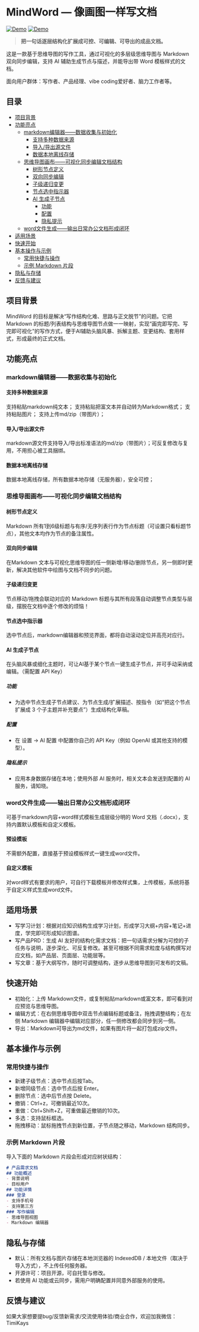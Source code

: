 # MindWord — 像画图一样写文档
  [![Demo](https://img.shields.io/badge/demo-在线体验地址1-brightgreen)](https://mindword.pages.dev/) [![Demo](https://img.shields.io/badge/demo-在线体验地址2-brightgreen)](https://timikays.github.io/MindWord/) 

> **把一句话逐层结构化扩展成可控、可编辑、可导出的成品文档。**


这是一款基于思维导图的写作工具，通过可视化的多层级思维导图与 Markdown 双向同步编辑，支持 AI 辅助生成节点与描述，并能导出带 Word 模板样式的文档。

面向用户群体：写作者、产品经理、vibe coding爱好者、脑力工作者等。

## 目录

- [项目背景](#项目背景)
- [功能亮点](#功能亮点)
  - [markdown编辑器——数据收集与初始化](#markdown编辑器——数据收集与初始化)
    - [支持多种数据来源](#支持多种数据来源)
    - [导入/导出源文件](#导入/导出源文件)
    - [数据本地离线存储](#数据本地离线存储)
  - [思维导图画布——可视化同步编辑文档结构](#思维导图画布——可视化同步编辑文档结构)
    - [树形节点定义](#树形节点定义)
    - [双向同步编辑](#双向同步编辑)
    - [子级递归变更](#子级递归变更)
    - [节点选中指示器](#节点选中指示器)
    - [AI 生成子节点](#ai-生成子节点)
      - [功能](#功能)
      - [配置](#配置)
      - [隐私提示](#隐私提示)
  - [word文件生成——输出日常办公文档形成闭环](#word文件生成——输出日常办公文档形成闭环)
- [适用场景](#适用场景)
- [快速开始](#快速开始)
- [基本操作与示例](#基本操作与示例)
  - [常用快捷与操作](#常用快捷与操作)
  - [示例 Markdown 片段](#示例-markdown-片段)
- [隐私与存储](#隐私与存储)
- [反馈与建议](#反馈与建议)
## 项目背景
  MindWord 的目标是解决“写作结构化难、思路与正文脱节”的问题。它把 Markdown 的标题/列表结构与思维导图节点做一一映射，实现“画完即写完、写完即可视化”的写作方式，便于AI辅助头脑风暴、拆解主题、变更结构、套用样式，形成最终的正式文档。
## 功能亮点

### markdown编辑器——数据收集与初始化

#### 支持多种数据来源
  支持粘贴markdown纯文本；
支持粘贴把富文本并自动转为Markdown格式；
支持粘贴图片；
支持上传md/zip（带图片）；
#### 导入/导出源文件
  markdown源文件支持导入/导出标准语法的md/zip（带图片）；可反复修改与复用，不用担心被工具捆绑。
#### 数据本地离线存储
  数据本地离线存储，所有数据本地存储（无服务器），安全可控；
### 思维导图画布——可视化同步编辑文档结构

#### 树形节点定义
  Markdown 所有1到6级标题与有序/无序列表行作为节点标题（可设置只看标题节点），其他文本均作为节点的备注属性。
#### 双向同步编辑
  在Markdown 文本与可视化思维导图的任一侧新增/移动/删除节点，另一侧即时更新，解决其他软件中绘图与文档不同步的问题。
#### 子级递归变更
  节点移动/拖拽会联动对应的 Markdown 标题与其所有段落自动调整节点类型与层级，摆脱在文档中逐个修改的烦恼！
#### 节点选中指示器
  选中节点后，markdown编辑器和预览界面，都将自动滚动定位并高亮对应行。
#### AI 生成子节点
  在头脑风暴或细化主题时，可让AI基于某个节点一键生成子节点，并可手动采纳或编辑。（需配置 API Key）

##### 功能

- 为选中节点生成子节点建议、为节点生成/扩展描述、按指令（如“把这个节点扩展成 3 个子主题并补充要点”）生成结构化草稿。
##### 配置

- 在 设置 -> AI 配置 中配置你自己的 API Key（例如 OpenAI 或其他支持的模型）。
##### 隐私提示

- 应用本身数据存储在本地；使用外部 AI 服务时，相关文本会发送到配置的 AI 服务，请知晓。
### word文件生成——输出日常办公文档形成闭环
  可基于markdown内容+word样式模板生成层级分明的 Word 文档（.docx），支持内置默认模板和自定义模板。

#### 预设模板
  不需额外配置，直接基于预设模板样式一键生成word文件。
#### 自定义模板
  对word样式有要求的用户，可自行下载模板并修改样式集，上传模板，系统将基于自定义样式生成word文件。
## 适用场景

- 写学习计划：根据对应知识结构生成学习计划，形成学习大纲+内容+笔记+进度，学完即可形成知识图谱。
- 写产品PRD：生成 AI 友好的结构化需求文档：把一句话需求分解为可控的子任务与说明，逐步深化、可反复修改。甚至可根据不同需求粒度与结构撰写对应文档，如产品层、页面层、功能层等。
- 写文章：基于大纲写作，随时可调整结构，逐步从思维导图到可发布的文稿。
## 快速开始

- 初始化：上传 Markdown文件，或复制粘贴markdown或富文本，即可看到对应预览与思维导图。
- 编辑方式：在右侧思维导图中双击节点编辑标题或备注，拖拽调整结构；在左侧 Markdown 编辑器中编辑对应部分，任一侧修改都会同步到另一侧。
- 导出：Markdown可导出为md文件，如果有图片将一起打包成zip文件。
## 基本操作与示例

### 常用快捷与操作

- 新建子级节点：选中节点后按Tab。
- 新增同级节点：选中节点后按 Enter。
- 删除节点：选中后节点按 Delete。
- 撤销：Ctrl+z，可撤销最近10次。
- 重做：Ctrl+Shift+Z，可重做最近撤销的10次。
- 多选：支持鼠标框选。
- 拖拽移动：鼠标拖拽节点到新位置，子节点随之移动，Markdown 结构同步。
### 示例 Markdown 片段
  导入下面的 Markdown 片段会形成对应树状结构：
```markdown
# 产品需求文档
## 功能概述
- 背景说明
- 目标用户
## 功能详情
### 登录
- 支持手机号
- 支持第三方
### 写作编辑
- 思维导图视图
- Markdown 编辑器
```
## 隐私与存储

- 默认：所有文档与图片存储在本地浏览器的 IndexedDB / 本地文件（取决于导入方式），不上传任何服务器。
- 开源许可：项目开源，可自托管与修改。
- 若使用 AI 功能或云同步，需用户明确配置并同意外部服务的使用。
## 反馈与建议
  如果大家想要提bug/反馈新需求/交流使用体验/商业合作，欢迎加我微信：TimiKays